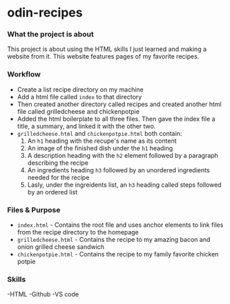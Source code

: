 # odin-recipes
### What the project is about
This project is about using the HTML skills I just learned and making a website from it. This website features pages of my favorite recipes.  
### Workflow
- Create a list recipe directory on my machine
- Add a html file called `index` to that directory 
- Then created another directory called recipes and created another html file called grilledcheese and chickenpotpie
- Added the html boilerplate to all three files. Then gave the index file a title, a summary, and linked it with the other two.
-  `grilledcheese.html` and `chickenpotpie.html` both contain:
    1. An `h1` heading with the recupe's name as its content
    2. An image of the finished dish under the `h1` heading
    3. A description heading with the `h2` element followed by a paragraph describing the recipe
    4. An ingredients heading `h3` followed by an unordered ingredients needed for the recipe
    5. Lasly, under the ingreidents list, an `h3` heading called steps followed by an ordered list
  
### Files & Purpose
- `index.html` - Contains the root file and uses anchor elements to link files from the recipe directory to the homepage
- `grilledcheese.html` - Contains the recipe to my amazing bacon and onion grilled cheese sandwich
- `chickenpotpie.html` - Contains the recipe to my family favorite chicken potpie

### Skills
-HTML
-Github
-VS code
    
